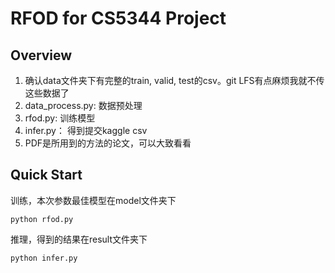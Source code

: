 # RFOD for CS5344 Project
## Overview
1. 确认data文件夹下有完整的train, valid, test的csv。git LFS有点麻烦我就不传这些数据了
2. data_process.py: 数据预处理
3. rfod.py: 训练模型
4. infer.py： 得到提交kaggle csv
5. PDF是所用到的方法的论文，可以大致看看


## Quick Start
训练，本次参数最佳模型在model文件夹下
```console
python rfod.py
```

推理，得到的结果在result文件夹下
```console
python infer.py
```